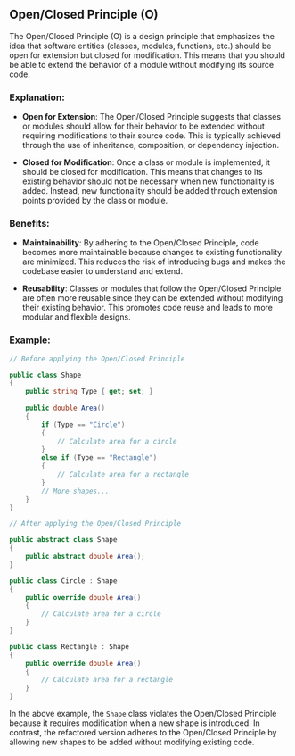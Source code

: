 ## Open/Closed Principle (O)

The Open/Closed Principle (O) is a design principle that emphasizes the idea that software entities (classes, modules, functions, etc.) should be open for extension but closed for modification. This means that you should be able to extend the behavior of a module without modifying its source code.

### Explanation:

- **Open for Extension**: The Open/Closed Principle suggests that classes or modules should allow for their behavior to be extended without requiring modifications to their source code. This is typically achieved through the use of inheritance, composition, or dependency injection.

- **Closed for Modification**: Once a class or module is implemented, it should be closed for modification. This means that changes to its existing behavior should not be necessary when new functionality is added. Instead, new functionality should be added through extension points provided by the class or module.

### Benefits:

- **Maintainability**: By adhering to the Open/Closed Principle, code becomes more maintainable because changes to existing functionality are minimized. This reduces the risk of introducing bugs and makes the codebase easier to understand and extend.

- **Reusability**: Classes or modules that follow the Open/Closed Principle are often more reusable since they can be extended without modifying their existing behavior. This promotes code reuse and leads to more modular and flexible designs.

### Example:

```csharp
// Before applying the Open/Closed Principle

public class Shape
{
    public string Type { get; set; }
    
    public double Area()
    {
        if (Type == "Circle")
        {
            // Calculate area for a circle
        }
        else if (Type == "Rectangle")
        {
            // Calculate area for a rectangle
        }
        // More shapes...
    }
}

// After applying the Open/Closed Principle

public abstract class Shape
{
    public abstract double Area();
}

public class Circle : Shape
{
    public override double Area()
    {
        // Calculate area for a circle
    }
}

public class Rectangle : Shape
{
    public override double Area()
    {
        // Calculate area for a rectangle
    }
}
```

In the above example, the `Shape` class violates the Open/Closed Principle because it requires modification when a new shape is introduced. In contrast, the refactored version adheres to the Open/Closed Principle by allowing new shapes to be added without modifying existing code.
